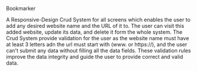 Bookmarker

A Responsive-Design Crud System for all screens which enables the user to add any desired website name and the URL of it to. 
The user can visit this added website, update its data, and delete it form the whole system. 
The Crud System provide validation for the user as the website name must have at least 3 letters adn the url must start with (www. or https://), and the user can't submit any data without filling all the data fields. 
These validation rules improve the data integrity and guide the user to provide correct and valid data. 

